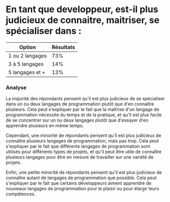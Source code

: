 # En tant que developpeur, est-il plus judicieux de connaitre, maitriser, se spécialiser dans :

| Option          | Résultats |
| --------------- | --------- |
| 1 ou 2 langages | 73%       |
| 3 à 5 langages  | 14%       |
| 5 langages et + | 13%       |

### Analyse

La majorité des répondants pensent qu'il est plus judicieux de se spécialiser dans un ou deux langages de programmation plutôt que d'en connaître plusieurs. Cela peut s'expliquer par le fait que la maîtrise d'un langage de programmation nécessite du temps et de la pratique, et qu'il est plus facile de se concentrer sur un ou deux langages plutôt que d'essayer d'en apprendre plusieurs en même temps.

Cependant, une minorité de répondants pensent qu'il est plus judicieux de connaître plusieurs langages de programmation, mais pas trop. Cela peut s'expliquer par le fait que différents langages de programmation sont utilisés pour différents types de projets, et qu'il peut être utile de connaître plusieurs langages pour être en mesure de travailler sur une variété de projets.

Enfin, une petite minorité de répondants pensent qu'il est plus judicieux de connaître autant de langages de programmation que possible. Cela peut s'expliquer par le fait que certains développeurs aiment apprendre de nouveaux langages de programmation pour le plaisir ou pour élargir leurs compétences.
